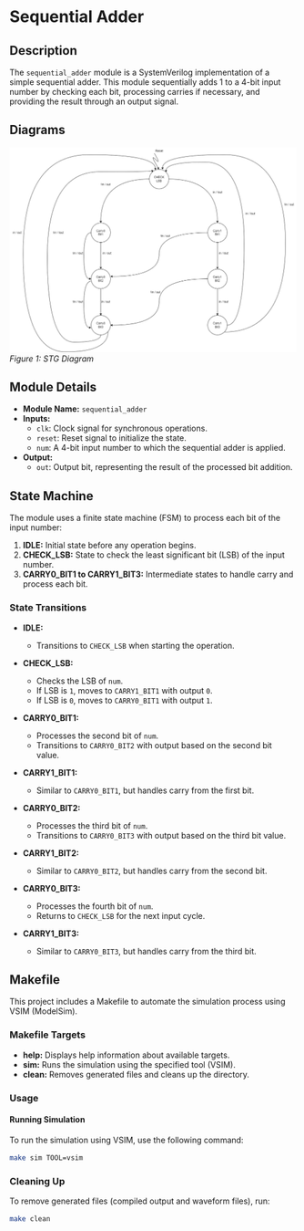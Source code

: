 # Sequential Adder

## Description

The `sequential_adder` module is a SystemVerilog implementation of a simple sequential adder. This module sequentially adds 1 to a 4-bit input number by checking each bit, processing carries if necessary, and providing the result through an output signal.

## Diagrams

![Val Ready Protocol Diagram](docs/STG.drawio.png)  
*Figure 1: STG Diagram*


## Module Details

- **Module Name:** `sequential_adder`
- **Inputs:**
  - `clk`: Clock signal for synchronous operations.
  - `reset`: Reset signal to initialize the state.
  - `num`: A 4-bit input number to which the sequential adder is applied.
- **Output:**
  - `out`: Output bit, representing the result of the processed bit addition.

## State Machine

The module uses a finite state machine (FSM) to process each bit of the input number:

1. **IDLE:** Initial state before any operation begins.
2. **CHECK_LSB:** State to check the least significant bit (LSB) of the input number.
3. **CARRY0_BIT1 to CARRY1_BIT3:** Intermediate states to handle carry and process each bit.

### State Transitions

- **IDLE:** 
  - Transitions to `CHECK_LSB` when starting the operation.

- **CHECK_LSB:** 
  - Checks the LSB of `num`.
  - If LSB is `1`, moves to `CARRY1_BIT1` with output `0`.
  - If LSB is `0`, moves to `CARRY0_BIT1` with output `1`.

- **CARRY0_BIT1:** 
  - Processes the second bit of `num`.
  - Transitions to `CARRY0_BIT2` with output based on the second bit value.

- **CARRY1_BIT1:** 
  - Similar to `CARRY0_BIT1`, but handles carry from the first bit.

- **CARRY0_BIT2:** 
  - Processes the third bit of `num`.
  - Transitions to `CARRY0_BIT3` with output based on the third bit value.

- **CARRY1_BIT2:** 
  - Similar to `CARRY0_BIT2`, but handles carry from the second bit.

- **CARRY0_BIT3:** 
  - Processes the fourth bit of `num`.
  - Returns to `CHECK_LSB` for the next input cycle.

- **CARRY1_BIT3:** 
  - Similar to `CARRY0_BIT3`, but handles carry from the third bit.

## Makefile

This project includes a Makefile to automate the simulation process using VSIM (ModelSim).

### Makefile Targets

- **help:** Displays help information about available targets.
- **sim:** Runs the simulation using the specified tool (VSIM).
- **clean:** Removes generated files and cleans up the directory.

### Usage

#### Running Simulation

To run the simulation using VSIM, use the following command:

```bash
make sim TOOL=vsim
```

### Cleaning Up

To remove generated files (compiled output and waveform files), run:

```bash
make clean
```
